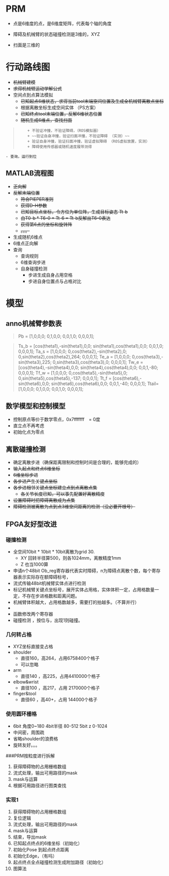 # PRM

* 点是6维度的点，是6维度矩阵，代表每个轴的角度

* 障碍及机械臂的状态碰撞检测是3维的，XYZ

* 扫面是三维的



# 行动路线图
* ~~机械臂建模~~
* ~~求得机械臂运动学解公式~~
* 空间点到点算法模拟
    - ~~已知起点6维状态，求得当前tool末端空间位置及生成全机械臂离散点坐标~~
    - 根据离散坐标生成空间实体  （PS方案）
    - ~~已知终点tool末端位置，反解6维状态位置~~
    - ~~随机生成6维点，查找扫面~~
>         + 不验证冲撞，不验证障碍，（ROS模拟器）
>         + ~~验证自身冲撞，验证扫面冲撞，不验证障碍 （实测）~~
>         + 验证自身冲撞，验证扫面冲撞，验证虚拟障碍 （ROS虚拟放置，实测）
>         + 障碍使用传感器或随机速度履带测得
    - 查询，运行到位
        
## MATLAB流程图
* ~~正向解~~
* ~~反解末端位置~~
    - ~~符合PIEPER准则~~
    - ~~获得D-H参数~~
    - ~~已知目标点坐标，令方位为单位阵，生成目标姿态 Tt-b~~
    - ~~由T0-b * T6-0 * Tt-6 = Tt-b反解出T6-0表达~~
    - ~~获得第6点的坐标和旋转阵~~
    - ~~。。。~~
* 生成随机6维点
* 6维点正向解
* 查询
    - 查询规则
    - 6维查询步进
    - 自身碰撞检测
        + 步进生成自身占用空格
        + 步进自身位置点与占格对比

# 模型

## anno机械臂参数表

> Pb = [1,0,0,0;  0,1,0,0;    0,0,1,0;    0,0,0,1];
> 

> Ts_b = [cos(theta1),-sin(theta1),0,0;  sin(theta1),cos(theta1),0,0;    0,0,1,0;  0,0,0,1];
> Ta_s = [1,0,0,0;    0,cos(theta2),-sin(theta2),0;    0,sin(theta2),cos(theta2),264;  0,0,0,1];
> Te_a = [1,0,0,0;    0,cos(theta3),-sin(theta3),225;  0,sin(theta3),cos(theta3),0;    0,0,0,1];
> Tw_e = [cos(theta4),-sin(theta4),0,0;   sin(theta4),cos(theta4),0,0;    0,0,1,-80;   0,0,0,1];
> Tf_w = [1,0,0,0;    0,cos(theta5),-sin(theta5),0;    0,sin(theta5),cos(theta5),-137;  0,0,0,1];
> Tt_f = [cos(theta6),-sin(theta6),0,0;   sin(theta6),cos(theta6),0,0;    0,0,1,-40;   0,0,0,1];
> Ttail= [1,0,0,0;    0,1,0,0;    0,0,1,0;    0,0,0,1];

## 数学模型和控制模型
* 控制原点等价于数学零点，0x7fffffff　= 0度
* 直立点不再考虑
* 初始化点为零点


## 离散碰撞检测
* 确定离散步进（确保距离限制和控制时间是合理的，能够完成的）
* ~~输入起点和终点6维坐标~~
* ~~6维坐标步进~~
* ~~各步进产生关键点坐标~~
* ~~各步进相邻关键点坐标建立点到点离散点集~~
    - ~~各关节长度已知，可以事先配置好离散精度~~
* ~~设置障碍时把障碍离散成为点集~~
* ~~障碍检测被离散为点到点3维空间距离的检测（没必要开根号）~~

## FPGA友好型改进
### 碰撞检测
* 全空间10bit * 10bit * 10bit离散为grid 30.
    - XY 回转半径算500，则各1024mm，离散精度1mm
    - Z 也当1000算
* 申请n个48bit Ob_reg寄存器代表实时障碍，n为障碍点离散个数，每个寄存器表示实际存在额障碍标号，
* 流式传输48bit机械臂实体点进行检测
* 标记机械臂关键点坐标号，展开实体占用格，实体体积一定，占用格数量一定，不存在步进格数和距离问题。
* 机械臂体积越大，占用格数越多，需要打的拍越多。（不算并行）
* 
* 函数修改两个寄存器
* 碰撞检测 ，按位与，出现1则碰撞。


### 几何转占格
* XYZ坐标直接变占格
* shoulder
    - 直径160，高264，占用6758400个格子
    - 可以忽略
* arm
    - 直径140 ，高225，占用4410000个格子
* elbow&wrist 
    - 直径100 ，高217，占用 2170000个格子
* finger&tool
    - 直径60 ，高40+，占用  144000个格子

### 使用圆环栅格
* 6bit 角度0~180 4bit半径 80-512 5bit z 0-1024
* 中间密，周围疏
* 省略shoulder的浪费格
* 旋转友好。。。

###PRM按粒度进行拆解
1. 获得障碍物的占用栅格数组
2. 流式处理，输出可用路径的mask
3. mask与运算
4. 根据可用路径进行图类查找

### 实现1
1. 获得障碍物的占用栅格数组
2. 复位逻辑
3. 流式处理，输出可用路径的mask
4. mask与运算
5. 结束，导出mask
6. 已知起点终点的6维坐标（初始化）
7. 初始化Pose 到起点终点距离
8. 初始化Edge，（有吗）
7. 起点终点全点碰撞检测生成附加路径（初始化）
8. 图算法




